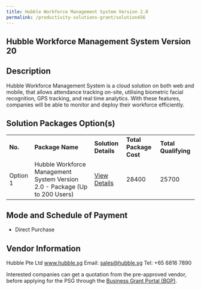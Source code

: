 ```yaml
---
title: Hubble Workforce Management System Version 2.0
permalink: /productivity-solutions-grant/solution456
---
```


## Hubble Workforce Management System Version 20

## Description

Hubble Workforce Management System is a cloud solution on both web and mobile, that allows attendance tracking on-site, utilising biometric facial recognition, GPS tracking, and real time analytics. With these features, companies will be able to monitor and deploy their workforce efficiently.

## Solution Packages Option(s)

<table>
<tr>
<td><b>No.</b></td>
<td><b>Package Name</b></td>
<td><b>Solution Details</b></td>
<td><b>Total Package Cost</b></td>
<td><b>Total Qualifying</b></td>
</tr>
<tr>
<td>Option 1</td>
<td>Hubble Workforce Management System Version 2.0 - Package (Up to 200 Users)</td>
<td><a href='https://www.gobusiness.gov.sg/images/psg/Hubble_Annex_3_Part_3.pdf'>View Details</a></td>
<td>28400</td>
<td>25700</td>
</tr>
</table>

## Mode and Schedule of Payment

 - Direct Purchase

## Vendor Information

 Hubble Pte Ltd
www.hubble.sg
Email: sales@hubble.sg
Tel: +65 6816 7890

Interested companies can get a quotation from the pre-approved vendor, before applying for the PSG through the <a href='https://www.businessgrants.gov.sg/'>Business Grant Portal (BGP)</a>.
